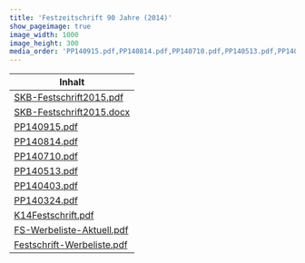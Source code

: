```yaml
---
title: 'Festzeitschrift 90 Jahre (2014)'
show_pageimage: true
image_width: 1000
image_height: 300
media_order: 'PP140915.pdf,PP140814.pdf,PP140710.pdf,PP140513.pdf,PP140403.pdf,PP140324.pdf,SKB-Festschrift2015.pdf,K14Festschrift.pdf,FS-Werbeliste-Aktuell.pdf,Festschrift-Werbeliste.pdf'
---
```


|Inhalt|  
|-|
[SKB-Festschrift2015.pdf](SKB-Festschrift2015.pdf)|
|[SKB-Festschrift2015.docx](SKB-Festschrift2015.docx)|
|[PP140915.pdf](PP140915.pdf)|
|[PP140814.pdf](PP140814.pdf)|
|[PP140710.pdf](PP140710.pdf)|
|[PP140513.pdf](PP140513.pdf)|
|[PP140403.pdf](PP140403.pdf)|
|[PP140324.pdf](PP140324.pdf)|
|[K14Festschrift.pdf](K14Festschrift.pdf)|
|[FS-Werbeliste-Aktuell.pdf](FS-Werbeliste-Aktuell.pdf)|
|[Festschrift-Werbeliste.pdf](Festschrift-Werbeliste.pdf)|
